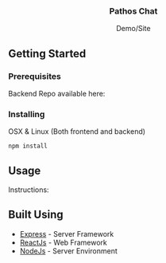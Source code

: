 <h3 align="center">Pathos Chat</h3>

<p align="center">
    Demo/Site
</p>

## Getting Started
### Prerequisites
Backend Repo available here: 

### Installing
OSX & Linux (Both frontend and backend)
```
npm install
```

## Usage
Instructions:

## Built Using
- [Express](https://expressjs.com/) - Server Framework
- [ReactJs](https://reactjs.org/) - Web Framework
- [NodeJs](https://nodejs.org/en/) - Server Environment
